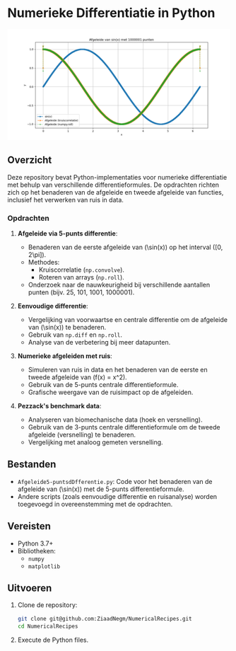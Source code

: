 # Numerieke Differentiatie in Python

![Voorbeeld van de sinusfunctie en benaderde afgeleide](./sinusBetter.png)

## Overzicht
Deze repository bevat Python-implementaties voor numerieke differentiatie met behulp van verschillende differentieformules. De opdrachten richten zich op het benaderen van de afgeleide en tweede afgeleide van functies, inclusief het verwerken van ruis in data.

### Opdrachten
1. **Afgeleide via 5-punts differentie**:
   - Benaderen van de eerste afgeleide van \(\sin(x)\) op het interval \([0, 2\pi]\).
   - Methodes:
     - Kruiscorrelatie (`np.convolve`).
     - Roteren van arrays (`np.roll`).
   - Onderzoek naar de nauwkeurigheid bij verschillende aantallen punten (bijv. 25, 101, 1001, 1000001).

2. **Eenvoudige differentie**:
   - Vergelijking van voorwaartse en centrale differentie om de afgeleide van \(\sin(x)\) te benaderen.
   - Gebruik van `np.diff` en `np.roll`.
   - Analyse van de verbetering bij meer datapunten.

3. **Numerieke afgeleiden met ruis**:
   - Simuleren van ruis in data en het benaderen van de eerste en tweede afgeleide van \(f(x) = x^2\).
   - Gebruik van de 5-punts centrale differentieformule.
   - Grafische weergave van de ruisimpact op de afgeleiden.

4. **Pezzack's benchmark data**:
   - Analyseren van biomechanische data (hoek en versnelling).
   - Gebruik van de 3-punts centrale differentieformule om de tweede afgeleide (versnelling) te benaderen.
   - Vergelijking met analoog gemeten versnelling.

## Bestanden
- `Afgeleide5-puntsdDfferentie.py`: Code voor het benaderen van de afgeleide van \(\sin(x)\) met de 5-punts differentieformule.
- Andere scripts (zoals eenvoudige differentie en ruisanalyse) worden toegevoegd in overeenstemming met de opdrachten.

## Vereisten
- Python 3.7+
- Bibliotheken:
  - `numpy`
  - `matplotlib`

## Uitvoeren
1. Clone de repository:
   ```bash
   git clone git@github.com:ZiaadNegm/NumericalRecipes.git
   cd NumericalRecipes
2. Execute de Python files.
